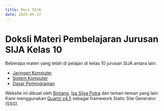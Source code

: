 ```yaml
---
title: Docs SIJA
date: 2025-05-17
---
```


# Doksli Materi Pembelajaran Jurusan SIJA Kelas 10

Beberapa materi yang telah di pelajari di kelas 10 jurusan SIJA antara lain:

- [Jaringan Komputer](/Dasar-Pemrograman)
- [Sistem Komputer]()
- [Dasar Pemrograman]()

Website ini dibuat oleh [Bintang](https://github.com/byntangxyz), [Isa Silva Putra](https://github.com/Cmose-source) dan teman-teman yang lain. Kami menggunakan [Quartz v4.5](https://quartz.jzhao.xyz) sebagai framework Static Site Generator (SSG).
